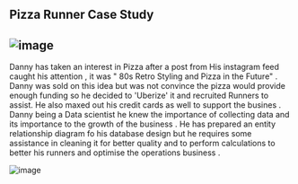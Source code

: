 ## Pizza Runner Case Study

## ![image](https://user-images.githubusercontent.com/94468487/196283717-35533249-81a6-4bdf-8aec-ab87b538f435.png)

Danny has taken an interest in Pizza after a post from His instagram feed caught his attention ,
it was " 80s Retro Styling and Pizza in the Future" . Danny was sold on this idea but was not 
convince the pizza would provide enough funding so he decided to 'Uberize' it and recruited Runners
to assist. He also maxed out his credit cards as well to support the busines .
Danny being a Data scientist he knew the importance of collecting data and its importance to the 
growth of the business .
He has prepared an entity relationship diagram fo his database design but he requires some assistance in 
cleaning it for better quality and to perform calculations to better his runners and optimise the operations 
business .

![image](https://user-images.githubusercontent.com/94468487/196292240-90028055-28b9-41d1-af2e-f172ff5e0d47.png)

